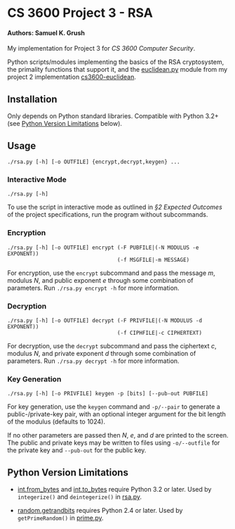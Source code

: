 # CS 3600 Project 3 - RSA 

#### Authors: Samuel K. Grush

My implementation for Project 3 for *CS 3600 Computer Security*. 

Python scripts/modules implementing the basics of the RSA cryptosystem, the
primality functions that support it, and the [euclidean.py](euclidean.py) module
from my project 2 implementation [cs3600-euclidean][git-euclidean].



## Installation

Only depends on Python standard libraries. Compatible with Python 3.2+ (see
[Python Version Limitations](#python-version-limitations) below).


## Usage
```ShellSession
./rsa.py [-h] [-o OUTFILE] {encrypt,decrypt,keygen} ...
```

### Interactive Mode
```ShellSession
./rsa.py [-h]
```
To use the script in interactive mode as outlined in *§2 Expected Outcomes*
of the project specifications, run the program without subcommands.

### Encryption
```ShellSession
./rsa.py [-h] [-o OUTFILE] encrypt (-F PUBFILE|(-N MODULUS -e EXPONENT))
                                   (-f MSGFILE|-m MESSAGE)
```
For encryption, use the `encrypt` subcommand and pass the message *m*, 
modulus *N*, and public exponent *e* through some combination of parameters.
Run `./rsa.py encrypt -h` for more information.

### Decryption
```ShellSession
./rsa.py [-h] [-o OUTFILE] decrypt (-F PRIVFILE|(-N MODULUS -d EXPONENT))
                                   (-f CIPHFILE|-c CIPHERTEXT)
```
For decryption, use the `decrypt` subcommand and pass the ciphertext *c*,
modulus *N*, and private exponent *d* through some combination of parameters.
Run `./rsa.py decrypt -h` for more information.

### Key Generation
```ShellSession
./rsa.py [-h] [-o PRIVFILE] keygen -p [bits] [--pub-out PUBFILE]
```
For key generation, use the `keygen` command and `-p/--pair` to generate a 
public-/private-key pair, with an optional integer argument for the bit length
of the modulus (defaults to 1024).

If no other parameters are passed then *N*, *e*, and *d* are printed to the
screen. The public and private keys may be written to files using `-o/--outfile`
for the private key and `--pub-out` for the public key.


## Python Version Limitations

* [int.from_bytes][python-intfrombytes] and 
[int.to_bytes][python-inttobytes] require Python 3.2 or later. Used by
`integerize()` and `deintegerize()` in [rsa.py](rsa.py).

* [random.getrandbits][python-randomgetrandbits] requires Python 2.4 or later.
Used by `getPrimeRandom()` in [prime.py](prime.py).



[python-intfrombytes]: https://docs.python.org/3/library/stdtypes.html?#int.from_bytes
[python-inttobytes]: https://docs.python.org/3/library/stdtypes.html?#int.to_bytes
[python-randomgetrandbits]: https://docs.python.org/2/library/random.html?#random.getrandbits
[git-euclidean]: https://github.com/skgrush/cs3600-euclidean/
